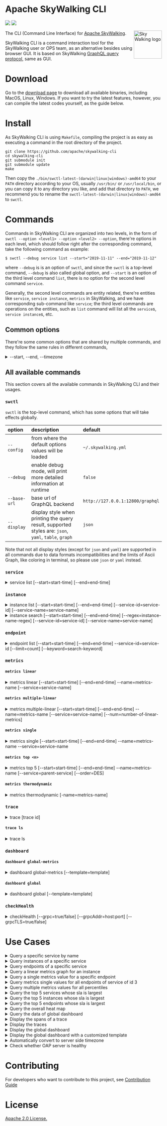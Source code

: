 Apache SkyWalking CLI
===============

![](https://github.com/apache/skywalking-cli/workflows/Build/badge.svg?branch=master)
![](https://codecov.io/gh/apache/skywalking-cli/branch/master/graph/badge.svg)

<img src="http://skywalking.apache.org/assets/logo.svg" alt="Sky Walking logo" height="90px" align="right" />

The CLI (Command Line Interface) for [Apache SkyWalking](https://github.com/apache/skywalking).

SkyWalking CLI is a command interaction tool for the SkyWalking user or OPS team, as an alternative besides using browser GUI.
It is based on SkyWalking [GraphQL query protocol](https://github.com/apache/skywalking-query-protocol), same as GUI.

# Download
Go to the [download page](https://skywalking.apache.org/downloads/) to download all available binaries, including MacOS, Linux, Windows.
If you want to try the latest features, however, you can compile the latest codes yourself, as the guide below. 

# Install
As SkyWalking CLI is using `Makefile`, compiling the project is as easy as executing a command in the root directory of the project.

```shell
git clone https://github.com/apache/skywalking-cli
cd skywalking-cli
git submodule init
git submodule update
make
```

Then copy the `./bin/swctl-latest-(darwin|linux|windows)-amd64` to your `PATH` directory according to your OS,
usually `/usr/bin/` or `/usr/local/bin`, or you can copy it to any directory you like,
and add that directory to `PATH`, we recommend you to rename the `swctl-latest-(darwin|linux|windows)-amd64` to `swctl`.

# Commands
Commands in SkyWalking CLI are organized into two levels, in the form of `swctl --option <level1> --option <level2> --option`,
there're options in each level, which should follow right after the corresponding command, take the following command as example:

```shell
$ swctl --debug service list --start="2019-11-11" --end="2019-11-12"
```

where `--debug` is is an option of `swctl`, and since the `swctl` is a top-level command, `--debug` is also called global option,
and `--start` is an option of the third level command `list`, there is no option for the second level command `service`.

Generally, the second level commands are entity related, there're entities like `service`, `service instance`, `metrics` in SkyWalking,
and we have corresponding sub-command like `service`; the third level commands are operations on the entities, such as `list` command
will list all the `service`s, `service instance`s, etc.

## Common options
There're some common options that are shared by multiple commands, and they follow the same rules in different commands,

<details>

<summary>--start, --end, --timezone</summary>

`--start` and `--end` specify a time range during which the query is preformed,
they are both optional and their default values follow the rules below:

- when `start` and `end` are both absent, `start = now - 30 minutes` and `end = now`, namely past 30 minutes;
- when `start` and `end` are both present, they are aligned to the same precision by **truncating the more precise one**,
e.g. if `start = 2019-01-01 1234, end = 2019-01-01 18`, then `start` is truncated (because it's more precise) to `2019-01-01 12`,
and `end = 2019-01-01 18`;
- when `start` is absent and `end` is present, will determine the precision of `end` and then use the precision to calculate `start` (minus 30 units),
e.g. `end = 2019-11-09 1234`, the precision is `MINUTE`, so `start = end - 30 minutes = 2019-11-09 1204`,
and if `end = 2019-11-09 12`, the precision is `HOUR`, so `start = end - 30HOUR = 2019-11-08 06`;
- when `start` is present and `end` is absent, will determine the precision of `start` and then use the precision to calculate `end` (plus 30 units),
e.g. `start = 2019-11-09 1204`, the precision is `MINUTE`, so `end = start + 30 minutes = 2019-11-09 1234`,
and if `start = 2019-11-08 06`, the precision is `HOUR`, so `end = start + 30HOUR = 2019-11-09 12`;

`--timezone` specifies the timezone where `--start` `--end` are based, in the form of `+0800`:

- if `--timezone` is given in the command line option, then it's used directly;
- else if the backend support the timezone API (since 6.5.0), CLI will try to get the timezone from backend, and use it;
- otherwise, the CLI will use the current timezone in the current machine; 

</details>

## All available commands
This section covers all the available commands in SkyWalking CLI and their usages.

### `swctl`
`swctl` is the top-level command, which has some options that will take effects globally.

| option | description | default |
| :--- | :--- | :--- |
| `--config` | from where the default options values will be loaded | `~/.skywalking.yml` |
| `--debug` | enable debug mode, will print more detailed information at runtime | `false` |
| `--base-url` | base url of GraphQL backend | `http://127.0.0.1:12800/graphql` |
| `--display` | display style when printing the query result, supported styles are: `json`, `yaml`, `table`, `graph` | `json` |

Note that not all display styles (except for `json` and `yaml`) are supported in all commands due to data formats incompatibilities and the limits of
Ascii Graph, like coloring in terminal, so please use `json`  or `yaml` instead.

### `service`

<details>

<summary>service list [--start=start-time] [--end=end-time]</summary>

`service list` lists all the services in the time range of `[start, end]`.

| option | description | default |
| :--- | :--- | :--- |
| `--start` | See [Common options](#common-options) | See [Common options](#common-options) |
| `--end` | See [Common options](#common-options) | See [Common options](#common-options) |

</details>

### `instance`

<details>

<summary>instance list [--start=start-time] [--end=end-time] [--service-id=service-id] [--service-name=service-name]</summary>

`instance list` lists all the instances in the time range of `[start, end]` and given `--service-id` or `--service-name`.

| option | description | default |
| :--- | :--- | :--- |
| `--service-id` | Query by service id (priority over `--service-name`)|  |
| `--service-name` | Query by service name if `--service-id` is absent |  |
| `--start` | See [Common options](#common-options) | See [Common options](#common-options) |
| `--end` | See [Common options](#common-options) | See [Common options](#common-options) |

</details>

<details>

<summary>instance search [--start=start-time] [--end=end-time] [--regex=instance-name-regex] [--service-id=service-id] [--service-name=service-name]</summary>

`instance search` filter the instance in the time range of `[start, end]` and given --regex --service-id or --service-name.

| option | description | default |
| :--- | :--- | :--- |
| `--regex` | Query regex of instance name|  |
| `--service-id` | Query by service id (priority over `--service-name`)|  |
| `--service-name` | Query by service name if `service-id` is absent |  |
| `--start` | See [Common options](#common-options) | See [Common options](#common-options) |
| `--end` | See [Common options](#common-options) | See [Common options](#common-options) |

</details>

### `endpoint`

<details>

<summary>endpoint list [--start=start-time] [--end=end-time] --service-id=service-id [--limit=count] [--keyword=search-keyword]</summary>

`endpoint list` lists all the endpoints of the given service id in the time range of `[start, end]`.

| option | description | default |
| :--- | :--- | :--- |
| `--service-id` | <service id> whose endpoints are to be searched | |
| `--limit` | returns at most <limit> endpoints (default: 100) | 100 |
| `--keyword` | <keyword> of the endpoint name to search for, empty to search all | "" |

</details>

### `metrics`

#### `metrics linear`

<details>

<summary>metrics linear [--start=start-time] [--end=end-time] --name=metrics-name [--service=service-name]</summary>

| option | description | default |
| :--- | :--- | :--- |
| `--name` | Metrics name, defined in [OAL](https://github.com/apache/skywalking/blob/master/oap-server/server-bootstrap/src/main/resources/oal/core.oal). |
| `--service` | The name of the service. | "" |
| `--start` | See [Common options](#common-options) | See [Common options](#common-options) |
| `--end` | See [Common options](#common-options) | See [Common options](#common-options) |

</details>

#### `metrics multiple-linear`

<details>

<summary>metrics multiple-linear [--start=start-time] [--end=end-time] --name=metrics-name [--service=service-name] [--num=number-of-linear-metrics]</summary>

| option | description | default |
| :--- | :--- | :--- |
| `--name` | Metrics name that ends with `_percentile`, defined in [OAL](https://github.com/apache/skywalking/blob/master/oap-server/server-bootstrap/src/main/resources/oal/core.oal), such as `all_percentile`, etc. |
| `--service` | The name of the service, when scope is `All`, no name is required. | "" |
| `--num` | Number of the linear metrics to fetch | `5` |
| `--start` | See [Common options](#common-options) | See [Common options](#common-options) |
| `--end` | See [Common options](#common-options) | See [Common options](#common-options) |

</details>

#### `metrics single`

<details>

<summary>metrics single [--start=start-time] [--end=end-time] --name=metrics-name --service=service-name</summary>

| option | description | default |
| :--- | :--- | :--- |
| `--name` | Metrics name, defined in [OAL](https://github.com/apache/skywalking/blob/master/oap-server/server-bootstrap/src/main/resources/oal/core.oal), such as `service_sla`, etc. |
| `--service` | The name of the service. | "" |
| `--start` | See [Common options](#common-options) | See [Common options](#common-options) |
| `--end` | See [Common options](#common-options) | See [Common options](#common-options) |

</details>

#### `metrics top <n>`

<details>

<summary>metrics top 5 [--start=start-time] [--end=end-time] --name=metrics-name [--service=parent-service] [--order=DES]</summary>

| option | description | default |
| :--- | :--- | :--- |
| arguments | The first argument is the number of top entities | `5` |
| `--name` | Metrics name, defined in [OAL](https://github.com/apache/skywalking/blob/master/oap-server/server-bootstrap/src/main/resources/oal/core.oal), such as `service_sla`, etc. |
| `--service` | The name of the parent service, could be null if query the global top N. | "" |
| `--order` | The order of metrics, `DES` or `ASC`. |`DES`|
| `--start` | See [Common options](#common-options) | See [Common options](#common-options) |
| `--end` | See [Common options](#common-options) | See [Common options](#common-options) |

</details>

#### `metrics thermodynamic`

<details>

<summary>metrics thermodynamic [-name=metrics-name]</summary>

| option | description | default |
| :--- | :--- | :--- |
| `--name` | Metrics name that ends with `_heatmap`, defined in [OAL](https://github.com/apache/skywalking/blob/master/oap-server/server-bootstrap/src/main/resources/oal/core.oal), such as `all_heatmap`, etc. | `all_heatmap` |
| `--start` | See [Common options](#common-options) | See [Common options](#common-options) |
| `--end` | See [Common options](#common-options) | See [Common options](#common-options) |

</details>

### `trace`

<details>

<summary>trace [trace id]</summary>

`trace` displays the spans of a given trace.

| argument | description | default |
| :--- | :--- | :--- |
| `trace id` | The trace id whose spans are to displayed |  |

</details>

#### `trace ls`

<details>

<summary>trace ls</summary>

| argument | description | default |
| :--- | :--- | :--- |
| `--trace-id` | The trace id whose spans are to displayed |  |
| `--service-id` | The service id whose trace are to displayed |  |
| `--service-instance-id` | The service instance id whose trace are to displayed |  |
| `--tags` | Only tags defined in the core/default/searchableTagKeys are searchable. Check more details on the Configuration Vocabulary page | See [Configuration Vocabulary page](https://github.com/apache/skywalking/blob/master/docs/en/setup/backend/configuration-vocabulary.md) |
| `--start` | See [Common options](#common-options) | See [Common options](#common-options) |
| `--end` | See [Common options](#common-options) | See [Common options](#common-options) |

</details>

### `dashboard`

#### `dashboard global-metrics`

<details>

<summary>dashboard global-metrics [--template=template]</summary>

`dashboard global-metrics` displays global metrics in the form of a dashboard.

| argument | description | default |
| :--- | :--- | :--- |
| `--template` | The template file to customize how to display information | `templates/Dashboard.Global.json` |
| `--start` | See [Common options](#common-options) | See [Common options](#common-options) |
| `--end` | See [Common options](#common-options) | See [Common options](#common-options) |

You can imitate the content of [the default template file](example/global.yml) to customize the dashboard.

</details>

#### `dashboard global`

<details>

<summary>dashboard global [--template=template]</summary>

`dashboard global` displays global metrics, global response latency and global heat map in the form of a dashboard.

| argument | description | default |
| :--- | :--- | :--- |
| `--template` | The template file to customize how to display information | `templates/dashboard/global.yml` |
| `--refresh` | The interval of auto-refresh (s). When `start` and `end` are both present, auto-refresh is disabled. | `6` |
| `--start` | See [Common options](#common-options) | See [Common options](#common-options) |
| `--end` | See [Common options](#common-options) | See [Common options](#common-options) |

You can imitate the content of [the default template file](example/global.yml) to customize the dashboard.

</details>

### `checkHealth`

<details>

<summary>checkHealth [--grpc=true/false] [--grpcAddr=host:port] [--grpcTLS=true/false]</summary>

| argument | description | default |
| :--- | :--- | :--- |
| `--grpc` | Enable/Disable check gRPC endpoint | `true` |
| `--grpcAddr` | The address of gRPC endpoint | `127.0.0.1:11800` |
| `--grpcTLS` | Enable/Disable TLS to access gRPC endpoint | `false` |

*Notice: Once enable gRPC TLS, checkHealth command would ignore server's cert.

</details>

# Use Cases

<details>

<summary>Query a specific service by name</summary>

```shell
# query the service named projectC
$ ./bin/swctl service ls projectC
[{"id":"4","name":"projectC"}]
```

</details>

<details>

<summary>Query instances of a specific service</summary>

If you have already got the `id` of the service:

```shell
$ ./bin/swctl instance ls --service-id=3
[{"id":"3","name":"projectD-pid:7909@skywalking-server-0001","attributes":[{"name":"os_name","value":"Linux"},{"name":"host_name","value":"skywalking-server-0001"},{"name":"process_no","value":"7909"},{"name":"ipv4s","value":"192.168.252.12"}],"language":"JAVA","instanceUUID":"ec8a79d7cb58447c978ee85846f6699a"}]
```

otherwise,

```shell
$ ./bin/swctl instance ls --service-name=projectC
[{"id":"3","name":"projectD-pid:7909@skywalking-server-0001","attributes":[{"name":"os_name","value":"Linux"},{"name":"host_name","value":"skywalking-server-0001"},{"name":"process_no","value":"7909"},{"name":"ipv4s","value":"192.168.252.12"}],"language":"JAVA","instanceUUID":"ec8a79d7cb58447c978ee85846f6699a"}]
```

</details>

<details>

<summary>Query endpoints of a specific service</summary>

If you have already got the `id` of the service:

```shell
$ ./bin/swctl endpoint ls --service-id=3
```

otherwise,

```shell
./bin/swctl service ls projectC | jq '.[].id' | xargs ./bin/swctl endpoint ls --service-id 
[{"id":"22","name":"/projectC/{value}"}]
```

</details>

<details>

<summary>Query a linear metrics graph for an instance</summary>

```shell
$ ./bin/swctl --display=graph metrics linear --name=service_instance_resp_time
┌─────────────────────────────────────────────────────────────────────────────────Press q to quit──────────────────────────────────────────────────────────────────────────────────┐
│                                                                                                                                                                                  │
│                                                                                                                                                                                  │
│         │                                                                                                                                                    ⡜⠢⡀                 │
│  1181.80│                                      ⡰⡀                                                         ⢀⡠⢢         ⡰⢣                                    ⡰⠁ ⠈⠢⡀               │
│         │                                     ⢠⠃⠱⡀              ⡀                                       ⢀⠔⠁  ⠱⡀     ⢀⠜  ⢣                        ⢀⠞⡄       ⢠⠃    ⠈⠢⡀             │
│         │                                     ⡎  ⠱⡀          ⢀⠔⠊⠱⡀                 ⢀⣀⣀⣀              ⢀⡠⠊⠁     ⠘⢄   ⢀⠎    ⢣                      ⡠⠃ ⠘⡄      ⡎       ⠈⠑⠢⢄⡀  ⢀⡠⠔⠊⠁  │
│         │          ⢀⠤⣀⡀       ⢀⡀             ⡸    ⢣        ⡠⠔⠁   ⠱⡀            ⡠⠊⠉⠉⠁   ⠉⠉⠒⠒⠤⠤⣀⣀⣀ ⢀⡠⠔⠊⠁          ⠣⡀⡠⠃      ⢣           ⢀⠔⠤⡀     ⡰⠁   ⠘⡄    ⡜            ⠈⠑⠊⠁      │
│  1043.41│⡀       ⢀⠔⠁  ⠈⠑⠒⠤⠔⠒⠊⠉⠁⠈⠒⢄          ⢀⠇     ⢣    ⢀⠤⠊       ⠱⡀         ⢀⠔⠁                ⠉⠁               ⠑⠁        ⢣         ⡠⠃  ⠈⠒⢄ ⢀⠜      ⠘⡄  ⢰⠁                      │
│         │⠈⠑⠤⣀   ⡠⠊                ⠑⠤⡀       ⡜       ⢣ ⣀⠔⠁          ⠱⡀       ⡰⠁                                              ⠣⢄⣀    ⢠⠊       ⠉⠊        ⠘⡄⢠⠃                       │
│         │    ⠑⠢⠊                    ⠈⠢⡀    ⢰⠁        ⠋              ⠱⡀  ⣀⠤⠔⠊                                                   ⠉⠒⠢⠔⠁                   ⠘⠎                        │
│         │                             ⠈⠢⡀ ⢀⠇                         ⠑⠊⠉                                                                                                         │
│      905│                               ⠈⠢⡜                                                                                                                                      │
│         └──────────────────────────────────────────────────────────────────────────────────────────────────────────────────────────────────────────────────────────────────────  │
│          2019-12-02 2121   2019-12-02 2107   2019-12-02 2115   2019-12-02 2119   2019-12-02 2137   2019-12-02 2126   2019-12-02 2118   2019-12-02 2128   2019-12-02 2136         │
│                                                                                                                                                                                  │
│                                                                                                                                                                                  │
└──────────────────────────────────────────────────────────────────────────────────────────────────────────────────────────────────────────────────────────────────────────────────┘
```

otherwise

```shell
$ ./bin/swctl instance ls --service-name=projectC | jq '.[] | select(.name == "projectC-pid:7895@skywalking-server-0001").id' | xargs ./bin/swctl --display=graph metrics linear --name=service_instance_resp_time --id
┌─────────────────────────────────────────────────────────────────────────────────Press q to quit──────────────────────────────────────────────────────────────────────────────────┐
│                                                                                                                                                                                  │
│                                                                                                                                                                                  │
│         │                                                                           ⡠⠒⢣                                                                                          │
│  1181.80│                          ⡠⠊⢢                                           ⣀⠔⠉   ⢣              ⡔⡄                               ⡔⡄                                        │
│         │           ⣀            ⡠⠊   ⠑⡄                                    ⣀⡠⠔⠒⠉       ⢣            ⡜ ⠈⢆                            ⢀⠎ ⠈⢢              ⡀                        │
│         │          ⡜ ⠉⠒⠤⣀   ⢀⣀⣀⡠⠊      ⠈⠢⡀               ⢀⡠⢄⣀⡀            ⡰⠉             ⢣          ⡜    ⢣                          ⡠⠃    ⠑⡄        ⢀⡠⠔⠉⠘⢄                       │
│         │        ⢀⠜      ⠉⠉⠉⠁            ⠑⢄          ⢀⡠⠔⠊⠁   ⠈⠉⠑⢢        ⡰⠁               ⢣       ⢀⠎      ⠱⡀          ⢀⠦⡀         ⢀⠜       ⠈⢢ ⢀⣀⣀⡠⠤⠒⠁     ⠣⡀                  ⡀  │
│  1043.41│       ⢀⠎                         ⠑⢄      ⢀⠔⠁           ⠱⡀     ⡰⠁                 ⢣⣀    ⢀⠎        ⠘⢄        ⢀⠎ ⠈⢢      ⢀⠤⠊          ⠉⠁            ⠘⢄               ⡠⠊   │
│         │      ⢠⠃                           ⠈⠢⡀  ⡠⠒⠁              ⠘⢄   ⡰⠁                    ⠉⠉⠉⠒⠊          ⠈⢢      ⢀⠎    ⠑⢄  ⡠⠒⠁                            ⠣⠤⣀⣀⣀       ⢀⠔⠉     │
│         │⠤⠤⠤⠤⠤⠤⠃                              ⠈⠢⠊                   ⠣⡀⡰⠁                                      ⠱⡀   ⢀⠎       ⠑⠉                                    ⠉⠉⠉⠉⠒⠒⠒⠁       │
│         │                                                            ⠑⠁                                        ⠑⡄ ⢀⠎                                                             │
│      905│                                                                                                       ⠈⢆⠎                                                              │
│         └──────────────────────────────────────────────────────────────────────────────────────────────────────────────────────────────────────────────────────────────────────  │
│          2019-12-02 2122   2019-12-02 2137   2019-12-02 2136   2019-12-02 2128   2019-12-02 2108   2019-12-02 2130   2019-12-02 2129   2019-12-02 2115   2019-12-02 2119         │
│                                                                                                                                                                                  │
│                                                                                                                                                                                  │
└──────────────────────────────────────────────────────────────────────────────────────────────────────────────────────────────────────────────────────────────────────────────────┘
```

</details>

<details>

<summary>Query a single metrics value for a specific endpoint</summary>

```shell
$ ./bin/swctl service ls projectC | jq '.[0].id' | xargs ./bin/swctl endpoint ls --service-id | jq '.[] | [.id] | join(",")' | xargs ./bin/swctl metrics single --name endpoint_cpm --ids
[{"id":"22","value":116}]
```

</details>

<details>

<summary>Query metrics single values for all endpoints of service of id 3</summary>

```shell
$ ./bin/swctl service ls projectC | jq '.[0].id' | xargs ./bin/swctl endpoint ls --service-id | jq '.[] | [.id] | join(",")' | xargs ./bin/swctl metrics single --name endpoint_cpm --end='2019-12-02 2137' --ids
[{"id":"3","value":116}]
```

</details>

<details>

<summary>Query multiple metrics values for all percentiles</summary>

```shell
$ ./bin/swctl --display=graph --debug metrics multiple-linear --name all_percentile

┌PRESS Q TO QUIT───────────────────────────────────────────────────────────────────────────────────────────────────────────────────────────────────────────────────────────────────────────────────────────┐
│┌───────────────────────────────#0───────────────────────────────┐┌───────────────────────────────#1───────────────────────────────┐┌─────────────────────────────────#2─────────────────────────────────┐│
││      │  ⡏⠉⠉⢹   ⢸⠉⠉⠉⠉⠉⠉⠉⠉⠉⠉⠉⠉⡇      ⢸⠉⠉⠉⠉⠉⠉⠉⡇  ⢸⠉⠉⠉⠉⠉⠉⠉⡇   ⡏⠉⠉⠉ ││       │     ⢸⡀                       ⢸        ⢸        ⡇       ││        │                                                  ⡠⠔⡇      ││
││960.80│ ⢀⠇  ⠘⡄  ⡜            ⢣      ⢸       ⢇  ⢸       ⡇   ⡇    ││1963.60│     ⡜⡇                       ⢸        ⢸       ⢠⡇       ││ 2600.40│                                                  ⡇ ⢣      ││
││      │ ⢸    ⡇  ⡇            ⢸      ⢸       ⢸  ⡜       ⢸  ⢸     ││       │     ⡇⢸                       ⡼⡀       ⣾       ⢸⢣       ││        │                                                 ⢸  ⢸      ││
││      │ ⢸    ⡇  ⡇            ⢸      ⡸       ⢸  ⡇       ⢸  ⢸     ││       │     ⡇⠈⡆                      ⡇⡇       ⡇⡇      ⢸⢸       ││        │                                                 ⢸  ⢸      ││
││      │ ⢸    ⢣ ⢠⠃            ⠘⡄     ⡇       ⢸  ⡇       ⢸  ⢸     ││       │    ⢰⠁ ⡇                      ⡇⡇  ⡤⢤   ⡇⡇      ⡇⢸       ││        │                                                 ⡇  ⠘⡄     ││
││824.64│ ⡇    ⢸ ⢸              ⡇     ⡇       ⠈⡆ ⡇       ⠘⡄ ⡜     ││1832.88│    ⢸  ⢣                      ⡇⡇  ⡇⢸   ⡇⡇      ⡇⢸       ││ 2486.33│                                                 ⡇   ⡇     ││
││      │ ⡇    ⢸ ⢸              ⡇     ⡇        ⡇ ⡇        ⡇ ⡇     ││       │    ⢸  ⢸                      ⡇⡇ ⢸ ⠈⡆ ⢀⠇⡇     ⢠⠃⢸       ││        │                                                ⢰⠁   ⡇     ││
││      │ ⡇    ⠈⡆⡎              ⢣     ⡇        ⡇⢸         ⡇ ⡇     ││       │    ⡎  ⢸                     ⢰⠁⡇ ⢸  ⡇ ⢸ ⡇     ⢸ ⠘⡄      ││        │                       ⡀        ⢸⠉⠲⡀  ⢀         ⢸    ⢱     ││
││      │⢰⠁     ⡇⡇              ⢸     ⡇        ⢇⢸         ⡇ ⡇     ││       │    ⡇  ⢸                     ⢸ ⢱ ⢸  ⡇ ⢸ ⢣     ⢸  ⡇      ││        │⡀                     ⢰⢱    ⢀⡄  ⡇  ⢱ ⢀⠎⡆        ⡎    ⢸  ⣀⠤ ││
││688.48│⢸      ⡇⡇              ⢸     ⡇        ⢸⢸         ⢸⢸      ││1702.16│    ⡇   ⡇                    ⢸ ⢸ ⡇  ⢣ ⢸ ⢸     ⡜  ⡇      ││ 2372.24│⠱⡀       ⡴⡀  ⢀       ⢠⠃⠈⡆  ⢀⠎⠸⡀⢠⠃   ⢣⠎ ⢸  ⣠    ⡠⠃    ⢸ ⢰⠁  ││
││      │⢸      ⢱⠁              ⠘⡄    ⡇        ⢸⢸         ⢸⢸      ││       │   ⢸    ⡇                    ⢸ ⢸ ⡇  ⢸ ⢸ ⢸     ⡇  ⡇      ││        │ ⢣      ⡜ ⠱⡀⡠⠋⡆     ⣀⠎  ⢱ ⡠⠊  ⢣⢸        ⢇⡔⠁⢣ ⣀⠔⠁     ⠈⣦⠃   ││
││      │⡜      ⠸                ⡇   ⢸         ⢸⡜         ⢸⢸      ││       │   ⢸    ⡇       ⡆     ⢀⡆     ⢸ ⢸⢀⠇  ⢸ ⡎ ⢸     ⡇  ⡇      ││        │  ⡇   ⡔⠊   ⠑⠁ ⠸⡀  ⢠⠋    ⠈⠖⠁   ⠈⠇        ⠈   ⠉         ⠏    ││
││      │⡇                       ⢣   ⢸         ⠈⡇         ⠘⡜      ││       │   ⡜    ⢱      ⢠⢣  ⢰⢄ ⡜⢸     ⡇ ⢸⢸   ⢸ ⡇ ⢸    ⢠⠃  ⢱      ││        │  ⢇   ⡇        ⢣⡀ ⡎                                        ││
││552.32│⠁                       ⠸⡀  ⢸          ⡇          ⡇      ││1571.44│   ⡇    ⢸      ⢸⢸  ⡸ ⠙ ⠘⡄    ⡇ ⠘⣼    ⡇⡇ ⢸    ⢸   ⢸      ││ 2258.16│  ⢸  ⢸          ⠈⠙                                         ││
││      │                         ⢇  ⢸                     ⠁      ││       │  ⢀⠇    ⢸      ⡜⢸  ⡇    ⢇    ⡇  ⡿    ⡇⡇  ⡇   ⢸   ⢸      ││        │  ⢸  ⢸                                                     ││
││      │                         ⢸  ⢸                            ││       │⢣ ⢸     ⠸⡀     ⡇ ⡇ ⡇    ⢸    ⡇  ⡇    ⣇⠇  ⡇   ⡜   ⢸      ││        │  ⠈⡆ ⡜                                                     ││
││      │                          ⡇ ⢸                            ││       │⠈⢆⡸      ⡇⢀   ⢠⠃ ⡇⢀⠇    ⠈⡦⠔⢇⢀⠇  ⠁    ⢹   ⡇   ⡇   ⢸      ││        │   ⡇ ⡇                                                     ││
││416.16│                          ⢱ ⢸                            ││1440.72│ ⠘⡇      ⠋⠙⡄  ⢸  ⢱⢸        ⠸⣸        ⢸   ⠱⡀  ⡇   ⠈⡆     ││2144.080│   ⡇ ⡇                                                     ││
││      │                          ⠘⡄⡎                            ││       │           ⢇  ⡎  ⢸⢸         ⢿             ⠱⡀⢠⠃    ⡇     ││        │   ⢸⢸                                                      ││
││      │                           ⡇⡇                            ││       │           ⢸ ⢰⠁  ⠸⡜         ⠈              ⠘⣼     ⠧⣀    ││        │   ⢸⢸                                                      ││
││      │                           ⢸⡇                            ││       │            ⡇⡎    ⡇                         ⠈       ⠑⢄  ││        │   ⠘⡜                                                      ││
││   280│                           ⠈⡇                            ││   1310│            ⢱⠁                                          ││    2030│    ⡇                                                      ││
││      └─────────────────────────────────────────────────────────││       └────────────────────────────────────────────────────────││        └───────────────────────────────────────────────────────────││
││       2020-03-07 0111   2020-03-07 0134   2020-03-07 0133      ││        2020-03-07 0116   2020-03-07 0121   2020-03-07 0122     ││         2020-03-07 0123   2020-03-07 0139   2020-03-07 0117        ││
│└────────────────────────────────────────────────────────────────┘└────────────────────────────────────────────────────────────────┘└────────────────────────────────────────────────────────────────────┘│
│┌────────────────────────────────────────────────#3─────────────────────────────────────────────────┐┌────────────────────────────────────────────────#4─────────────────────────────────────────────────┐│
││       │                                           ⢀⢇                                              ││        │⠤⠤⠤⠤⠤⠤⡄     ⡤⠤⢤        ⢸⠑⠒⠤⠤⠤⠤⠤⠤⠤⠤⠤⠤⠤⠤⠤⠒⠊⠉⠉⠉⠉⠉⠉⠉⠒⠢⡄     ⡤⠒⠊⡇       ⢠⠔⠒⢹           ⢠⠔⠒⠉⠑⠢⠄ ││
││       │                                           ⡸⠸⡀               ⢀⡆                            ││        │      ⡇     ⡇ ⢸        ⡸                          ⡇     ⡇  ⢇       ⢸  ⢸           ⢸       ││
││3559.60│                                          ⢀⠇ ⢇              ⢀⠎⢸                            ││54073.20│      ⢱    ⢰⠁ ⠈⡆       ⡇                          ⢱    ⢰⠁  ⢸       ⡜   ⡇          ⡎       ││
││       │           ⢀⢄                             ⡸  ⠸⡀            ⢀⠎ ⠘⡄                           ││        │      ⢸    ⢸   ⡇       ⡇                          ⢸    ⢸   ⢸       ⡇   ⡇          ⡇       ││
││       │          ⢀⠎ ⠑⢄                          ⢀⠇   ⢇           ⢀⠎   ⡇         ⣼                 ││        │      ⢸    ⢸   ⡇       ⡇                          ⢸    ⢸   ⢸       ⡇   ⡇          ⡇       ││
││       │         ⢀⠎   ⠈⢆                      ⣀  ⡸    ⠸⡀ ⣀⡀       ⡜    ⢸        ⡸⠸⡀                ││        │      ⠸⡀   ⡸   ⢇      ⢰⠁                          ⠸⡀   ⡸   ⠈⡆      ⡇   ⢣         ⢀⠇       ││
││3325.68│   ⣀⣀  ⣀⠤⠊     ⠘⡄   ⢀⣀⣀⣀⣀⡠⠤⡀      ⢀⣀⠔⠊ ⠉⠑⠃     ⠉⠉ ⠘⢄     ⡰⠁    ⠘⡄      ⢰⠁ ⡇       ⢀⣀⡠⠤⠤⠤⠄  ││43924.56│       ⡇   ⡇   ⢸      ⢸                            ⡇   ⡇    ⡇     ⢰⠁   ⢸         ⢸        ││
││       │ ⢠⠊  ⠉⠉         ⠸⡀ ⡔⠁      ⠑⢄  ⡠⠊⠉⠁                 ⠣⣀  ⢠⠃      ⡇     ⢠⠃  ⡇    ⢀⠤⠊⠁        ││        │       ⡇   ⡇   ⢸      ⢸                            ⡇   ⡇    ⡇     ⢸    ⢸         ⢸        ││
││       │⠔⠁               ⠱⠊         ⠈⠢⠊                       ⠉⠒⠎       ⠸⠤⠤⠤⠔⠊⠁   ⢇    ⢸           ││        │       ⡇   ⡇   ⢸      ⡸                            ⡇   ⡇    ⢇     ⢸    ⢸         ⢸        ││
││       │                                                                          ⢸    ⡎           ││        │       ⢱  ⢰⠁   ⠈⡆     ⡇                            ⢸  ⢸     ⢸     ⢸     ⡇        ⡎        ││
││3091.76│                                                                          ⢸    ⡇           ││33775.92│       ⢸  ⢸     ⡇     ⡇                            ⢸  ⢸     ⢸     ⡇     ⡇        ⡇        ││
││       │                                                                          ⢸   ⢀⠇           ││        │       ⢸  ⢸     ⡇     ⡇                            ⢸  ⢸     ⢸     ⡇     ⡇        ⡇        ││
││       │                                                                           ⡇  ⢸            ││        │       ⠸⡀ ⡸     ⢇    ⢰⠁                            ⠘⡄ ⡜     ⠈⡆    ⡇     ⢣       ⢠⠃        ││
││       │                                                                           ⡇  ⢸            ││        │        ⡇ ⡇     ⢸    ⢸                              ⡇ ⡇      ⡇   ⢠⠃     ⢸       ⢸         ││
││2857.84│                                                                           ⡇  ⡎            ││23627.28│        ⡇ ⡇     ⢸    ⢸                              ⡇ ⡇      ⡇   ⢸      ⢸       ⢸         ││
││       │                                                                           ⢸  ⡇            ││        │        ⡇ ⡇     ⢸    ⡸                              ⢇⢀⠇      ⢇   ⢸      ⢸       ⢸         ││
││       │                                                                           ⢸ ⢀⠇            ││        │        ⢱⢰⠁     ⠈⡆   ⡇                              ⢸⢸       ⢸   ⢸       ⡇      ⡇         ││
││       │                                                                           ⢸ ⢸             ││        │        ⢸⢸       ⡇   ⡇                              ⢸⢸       ⢸   ⡎       ⡇      ⡇         ││
││2623.92│                                                                           ⠈⡆⢸             ││13478.64│        ⢸⢸       ⡇   ⡇                              ⢸⢸       ⢸   ⡇       ⡇      ⡇         ││
││       │                                                                            ⡇⡎             ││        │        ⠸⡸       ⢇  ⢰⠁                              ⠈⡎       ⠈⡆  ⡇       ⢣     ⢠⠃         ││
││       │                                                                            ⡇⡇             ││        │         ⡇       ⢸  ⣸                                ⡇        ⡇  ⡇       ⢸     ⢸          ││
││       │                                                                            ⢱⠇             ││        │         ⠃       ⠘⠊⠉                                          ⠘⡄⢸        ⠘⠒⠊⠉⠉⠉⠉          ││
││   2390│                                                                            ⢸              ││    3330│                                                               ⠈⢾                         ││
││       └───────────────────────────────────────────────────────────────────────────────────────────││        └──────────────────────────────────────────────────────────────────────────────────────────││
││        2020-03-07 0115   2020-03-07 0139   2020-03-07 0134   2020-03-07 0136   2020-03-07 0132    ││         2020-03-07 0115   2020-03-07 0126   2020-03-07 0112   2020-03-07 0134   2020-03-07 0124   ││
│└───────────────────────────────────────────────────────────────────────────────────────────────────┘└───────────────────────────────────────────────────────────────────────────────────────────────────┘│
└──────────────────────────────────────────────────────────────────────────────────────────────────────────────────────────────────────────────────────────────────────────────────────────────────────────┘

```

</details>

<details>

<summary>Query the top 5 services whose sla is largest</summary>

```shell
$ ./bin/swctl metrics top 5 --name service_sla
[{"name":"load balancer1.system","id":"","value":"10000","refId":null},{"name":"load balancer2.system","id":"","value":"10000","refId":null},{"name":"projectB.business-zone","id":"","value":"10000","refId":null},{"name":"projectC.business-zone","id":"","value":"10000","refId":null},{"name":"projectD.business-zone","id":"","value":"10000","refId":null}]
```

</details>

<details>

<summary>Query the top 5 instances whose sla is largest</summary>

```shell
$ ./bin/swctl metrics top 5 --name service_instance_sla     
[{"name":"load balancer1.system - load balancer1.system","id":"","value":"10000","refId":null},{"name":"load balancer2.system - load balancer2.system","id":"","value":"10000","refId":null},{"name":"projectA.business-zone - eb38c5efeb874734a7b17de780685c55@192.168.252.12","id":"","value":"10000","refId":null},{"name":"projectB.business-zone - 4e72bad0f2c14381a5657eaaca7f33ba@192.168.252.12","id":"","value":"10000","refId":null},{"name":"projectB.business-zone - 6e0e2e1cc63145859a21fc7bf7f18d2e@192.168.252.13","id":"","value":"10000","refId":null}]
```

</details>

<details>

<summary>Query the top 5 endpoints whose sla is largest</summary>

```shell
$ ./bin/swctl metrics top 5 --name endpoint_sla  
[{"name":"load balancer1.system - /projectA/test","id":"","value":"10000","refId":null},{"name":"load balancer1.system - /","id":"","value":"10000","refId":null},{"name":"load balancer2.system - /projectA/test","id":"","value":"10000","refId":null},{"name":"load balancer2.system - /","id":"","value":"10000","refId":null},{"name":"projectA.business-zone - /projectA/{name}","id":"","value":"10000","refId":null}]
```

</details>

<details>

<summary>Query the overall heat map</summary>

```shell
$ ./bin/swctl metrics thermodynamic --name all_heatmap
{"values":[{"id":"202008290939","values":[473,3,0,0,0,0,0,0,0,0,323,0,4,0,0,0,0,0,0,0,436]},{"id":"202008290940","values":[434,0,0,0,0,0,0,0,0,0,367,0,4,0,0,0,0,0,0,0,427]},{"id":"202008290941","values":[504,0,0,0,0,0,0,0,0,0,410,0,5,0,1,0,0,0,0,0,377]},{"id":"202008290942","values":[445,0,4,0,0,0,0,0,0,0,350,0,0,0,0,0,0,0,0,0,420]},{"id":"202008290943","values":[436,0,1,0,0,0,0,0,0,0,367,0,3,0,0,0,0,0,0,0,404]},{"id":"202008290944","values":[463,0,0,0,0,0,0,0,0,0,353,0,0,0,0,0,0,0,0,0,416]},{"id":"202008290945","values":[496,0,2,3,0,0,0,0,0,0,372,0,4,0,0,0,0,0,0,0,393]},{"id":"202008290946","values":[460,0,4,0,0,0,0,0,0,0,396,0,0,0,0,0,0,0,0,0,408]},{"id":"202008290947","values":[533,0,0,0,0,0,0,0,0,0,400,0,0,0,0,0,0,0,0,0,379]},{"id":"202008290948","values":[539,0,0,0,0,0,0,0,0,0,346,0,1,0,0,0,0,0,0,0,424]},{"id":"202008290949","values":[476,0,0,0,1,0,0,0,0,0,353,0,0,0,3,0,0,0,0,0,435]},{"id":"202008290950","values":[509,0,0,0,0,0,0,0,0,0,371,0,0,0,0,0,0,0,0,0,398]},{"id":"202008290951","values":[478,0,2,0,0,0,0,0,0,0,367,0,10,0,4,0,0,0,0,0,413]},{"id":"202008290952","values":[564,0,4,0,0,0,0,0,0,0,342,0,4,0,0,0,0,0,0,0,414]},{"id":"202008290953","values":[476,0,4,0,0,0,0,0,0,0,448,0,4,0,0,0,0,0,0,0,372]},{"id":"202008290954","values":[502,0,1,0,0,0,0,0,0,0,394,0,7,0,0,0,0,0,0,0,392]},{"id":"202008290955","values":[490,0,2,0,0,0,0,0,0,0,383,0,7,0,0,0,0,0,0,0,407]},{"id":"202008290956","values":[474,0,5,0,0,0,0,0,0,0,397,0,3,0,0,0,0,0,0,0,393]},{"id":"202008290957","values":[484,0,4,0,0,0,0,0,0,0,383,0,0,0,0,0,0,0,0,0,402]},{"id":"202008290958","values":[494,0,8,0,0,0,0,0,0,0,361,0,0,0,0,0,0,0,0,0,416]},{"id":"202008290959","values":[434,0,0,0,0,0,0,0,0,0,354,0,0,0,0,0,0,0,0,0,457]},{"id":"202008291000","values":[507,0,1,0,0,0,0,0,0,0,384,0,7,0,0,0,0,0,0,0,405]},{"id":"202008291001","values":[456,0,2,0,0,0,0,0,0,0,388,0,7,0,1,0,0,0,0,0,412]},{"id":"202008291002","values":[506,0,1,0,0,0,0,0,0,0,385,0,0,0,0,0,0,0,0,0,399]},{"id":"202008291003","values":[494,0,8,0,0,0,0,0,0,0,367,0,0,0,0,0,0,0,0,0,415]},{"id":"202008291004","values":[459,0,1,0,0,0,0,0,0,0,263,0,4,0,0,0,0,0,0,0,474]},{"id":"202008291005","values":[513,0,1,0,0,0,0,0,0,0,371,0,3,0,0,0,0,0,0,0,426]},{"id":"202008291006","values":[462,0,1,0,0,0,0,0,0,0,332,0,0,0,0,0,0,0,0,0,435]},{"id":"202008291007","values":[524,0,4,0,1,0,0,0,0,0,365,0,0,0,3,0,0,0,0,0,427]},{"id":"202008291008","values":[442,0,0,0,0,0,0,0,0,0,304,0,0,0,0,0,0,0,0,0,438]},{"id":"202008291009","values":[584,0,0,0,0,0,0,0,0,0,446,0,0,0,0,0,0,0,0,0,343]}],"buckets":[{"min":"0","max":"100"},{"min":"100","max":"200"},{"min":"200","max":"300"},{"min":"300","max":"400"},{"min":"400","max":"500"},{"min":"500","max":"600"},{"min":"600","max":"700"},{"min":"700","max":"800"},{"min":"800","max":"900"},{"min":"900","max":"1000"},{"min":"1000","max":"1100"},{"min":"1100","max":"1200"},{"min":"1200","max":"1300"},{"min":"1300","max":"1400"},{"min":"1400","max":"1500"},{"min":"1500","max":"1600"},{"min":"1600","max":"1700"},{"min":"1700","max":"1800"},{"min":"1800","max":"1900"},{"min":"1900","max":"2000"},{"min":"2000","max":"infinite+"}]}
```

```shell
$ ./bin/swctl --display=graph metrics thermodynamic --name all_heatmap 
```

</details>

<details>

<summary>Query the data of global dashboard</summary>

```shell
$ ./bin/swctl db g
{"metrics":[[{"name":"projectC.business-zone","id":"","value":"210","refId":null},{"name":"projectD.business-zone","id":"","value":"198","refId":null},{"name":"projectB.business-zone","id":"","value":"198","refId":null},{"name":"load balancer1.system","id":"","value":"197","refId":null},{"name":"load balancer2.system","id":"","value":"197","refId":null},{"name":"projectA.business-zone","id":"","value":"197","refId":null}],[{"name":"projectC.business-zone","id":"","value":"4576","refId":null},{"name":"load balancer1.system","id":"","value":"2001","refId":null},{"name":"load balancer2.system","id":"","value":"2000","refId":null},{"name":"projectA.business-zone","id":"","value":"1996","refId":null},{"name":"projectB.business-zone","id":"","value":"639","refId":null},{"name":"projectD.business-zone","id":"","value":"0","refId":null}],[{"name":"load balancer2.system","id":"","value":"3086","refId":null},{"name":"projectA.business-zone","id":"","value":"3086","refId":null},{"name":"load balancer1.system","id":"","value":"3087","refId":null},{"name":"projectC.business-zone","id":"","value":"4725","refId":null},{"name":"projectB.business-zone","id":"","value":"7453","refId":null},{"name":"projectD.business-zone","id":"","value":"10000","refId":null}],[{"name":"projectC.business-zone - /projectC/{value}","id":"","value":"4576","refId":null},{"name":"projectA.business-zone - /projectA/{name}","id":"","value":"1998","refId":null},{"name":"load balancer1.system - /projectA/test","id":"","value":"1997","refId":null},{"name":"load balancer2.system - /projectA/test","id":"","value":"1997","refId":null},{"name":"projectB.business-zone - /projectB/{value}","id":"","value":"639","refId":null},{"name":"projectD.business-zone - Kafka/test-trace-topic/Consumer/test","id":"","value":"0","refId":null}]],"responseLatency":[{"2020-10-08 1911":1130,"2020-10-08 1912":1100,"2020-10-08 1913":1130,"2020-10-08 1914":1130,"2020-10-08 1915":1120,"2020-10-08 1916":1130,"2020-10-08 1917":1120,"2020-10-08 1918":1120,"2020-10-08 1919":1120,"2020-10-08 1920":1130,"2020-10-08 1921":1120,"2020-10-08 1922":1120,"2020-10-08 1923":1130,"2020-10-08 1924":1130,"2020-10-08 1925":1130,"2020-10-08 1926":1130,"2020-10-08 1927":1130,"2020-10-08 1928":1130,"2020-10-08 1929":1130,"2020-10-08 1930":1120,"2020-10-08 1931":1130,"2020-10-08 1932":1130,"2020-10-08 1933":1130,"2020-10-08 1934":1120,"2020-10-08 1935":1100,"2020-10-08 1936":1130,"2020-10-08 1937":1120,"2020-10-08 1938":1130,"2020-10-08 1939":1120,"2020-10-08 1940":1130,"2020-10-08 1941":1110},{"2020-10-08 1911":2130,"2020-10-08 1912":2130,"2020-10-08 1913":2130,"2020-10-08 1914":2130,"2020-10-08 1915":2130,"2020-10-08 1916":2130,"2020-10-08 1917":2120,"2020-10-08 1918":2130,"2020-10-08 1919":2130,"2020-10-08 1920":2130,"2020-10-08 1921":2120,"2020-10-08 1922":2120,"2020-10-08 1923":2130,"2020-10-08 1924":2120,"2020-10-08 1925":2130,"2020-10-08 1926":2130,"2020-10-08 1927":2130,"2020-10-08 1928":2170,"2020-10-08 1929":2130,"2020-10-08 1930":2120,"2020-10-08 1931":2130,"2020-10-08 1932":2130,"2020-10-08 1933":2130,"2020-10-08 1934":2020,"2020-10-08 1935":2130,"2020-10-08 1936":2130,"2020-10-08 1937":2130,"2020-10-08 1938":2130,"2020-10-08 1939":2130,"2020-10-08 1940":2130,"2020-10-08 1941":2020},{"2020-10-08 1911":3130,"2020-10-08 1912":3130,"2020-10-08 1913":3130,"2020-10-08 1914":3130,"2020-10-08 1915":3130,"2020-10-08 1916":3130,"2020-10-08 1917":3120,"2020-10-08 1918":3150,"2020-10-08 1919":3130,"2020-10-08 1920":3130,"2020-10-08 1921":3130,"2020-10-08 1922":3130,"2020-10-08 1923":3130,"2020-10-08 1924":3130,"2020-10-08 1925":3130,"2020-10-08 1926":3130,"2020-10-08 1927":3160,"2020-10-08 1928":3160,"2020-10-08 1929":3130,"2020-10-08 1930":3120,"2020-10-08 1931":3130,"2020-10-08 1932":3130,"2020-10-08 1933":3130,"2020-10-08 1934":3130,"2020-10-08 1935":3130,"2020-10-08 1936":3130,"2020-10-08 1937":3130,"2020-10-08 1938":3130,"2020-10-08 1939":3130,"2020-10-08 1940":3130,"2020-10-08 1941":3130},{"2020-10-08 1911":3190,"2020-10-08 1912":3210,"2020-10-08 1913":3290,"2020-10-08 1914":3220,"2020-10-08 1915":3260,"2020-10-08 1916":3270,"2020-10-08 1917":3230,"2020-10-08 1918":3280,"2020-10-08 1919":3260,"2020-10-08 1920":3230,"2020-10-08 1921":3180,"2020-10-08 1922":3200,"2020-10-08 1923":3210,"2020-10-08 1924":3190,"2020-10-08 1925":3440,"2020-10-08 1926":3190,"2020-10-08 1927":3240,"2020-10-08 1928":3210,"2020-10-08 1929":3260,"2020-10-08 1930":3200,"2020-10-08 1931":3240,"2020-10-08 1932":3280,"2020-10-08 1933":3200,"2020-10-08 1934":3200,"2020-10-08 1935":3260,"2020-10-08 1936":3230,"2020-10-08 1937":3360,"2020-10-08 1938":3200,"2020-10-08 1939":5190,"2020-10-08 1940":3180,"2020-10-08 1941":3170},{"2020-10-08 1911":60020,"2020-10-08 1912":8220,"2020-10-08 1913":60020,"2020-10-08 1914":60020,"2020-10-08 1915":60020,"2020-10-08 1916":60020,"2020-10-08 1917":60020,"2020-10-08 1918":60020,"2020-10-08 1919":60020,"2020-10-08 1920":60020,"2020-10-08 1921":60030,"2020-10-08 1922":60020,"2020-10-08 1923":8180,"2020-10-08 1924":8130,"2020-10-08 1925":60020,"2020-10-08 1926":8160,"2020-10-08 1927":60020,"2020-10-08 1928":8170,"2020-10-08 1929":60020,"2020-10-08 1930":60020,"2020-10-08 1931":60020,"2020-10-08 1932":8140,"2020-10-08 1933":8140,"2020-10-08 1934":8160,"2020-10-08 1935":60060,"2020-10-08 1936":60020,"2020-10-08 1937":60020,"2020-10-08 1938":60020,"2020-10-08 1939":60020,"2020-10-08 1940":8130,"2020-10-08 1941":7190}],"heatMap":{"values":[{"id":"202010081911","values":[279,171,20,0,0,0,0,1,0,0,71,247,48,11,0,0,0,0,0,1,394]},{"id":"202010081912","values":[278,226,31,0,1,0,0,0,0,0,65,223,27,0,0,0,0,0,0,0,400]},{"id":"202010081913","values":[268,156,25,1,0,0,0,0,0,0,62,257,27,9,0,0,0,0,0,0,399]},{"id":"202010081914","values":[265,143,13,6,0,0,0,0,0,1,72,263,23,4,3,0,0,0,3,3,404]},{"id":"202010081915","values":[269,166,25,0,0,0,0,1,0,1,68,232,33,6,0,0,0,0,0,0,403]},{"id":"202010081916","values":[246,141,17,3,0,0,0,0,0,0,61,255,29,8,1,0,0,0,0,0,410]},{"id":"202010081917","values":[267,182,27,0,0,0,0,0,0,0,73,248,29,4,0,0,0,0,0,0,393]},{"id":"202010081918","values":[278,192,22,5,0,0,0,0,1,0,55,241,39,1,0,0,0,0,3,0,398]},{"id":"202010081919","values":[276,165,37,4,0,0,0,0,0,1,57,268,21,3,6,0,0,0,0,0,383]},{"id":"202010081920","values":[267,181,18,0,0,0,0,0,0,0,77,259,45,3,0,0,0,0,0,0,390]},{"id":"202010081921","values":[286,169,11,12,0,0,0,0,0,0,54,264,41,14,1,0,0,0,1,3,383]},{"id":"202010081922","values":[268,178,9,0,0,3,0,0,0,0,66,268,23,3,0,1,0,0,1,1,400]},{"id":"202010081923","values":[267,169,8,0,0,0,0,0,0,0,63,284,22,0,0,0,0,0,0,0,403]},{"id":"202010081924","values":[264,174,3,0,0,0,0,0,0,0,72,292,23,0,0,0,0,0,0,0,385]},{"id":"202010081925","values":[254,189,7,0,0,0,0,0,0,0,73,238,21,0,0,0,0,0,0,0,416]},{"id":"202010081926","values":[247,136,12,0,0,0,0,0,0,0,65,257,16,5,0,0,0,0,0,0,427]},{"id":"202010081927","values":[260,135,17,3,0,0,0,1,0,0,53,244,40,3,1,3,0,3,0,0,412]},{"id":"202010081928","values":[258,116,33,3,0,0,0,0,0,0,66,253,45,4,0,0,0,0,0,0,405]},{"id":"202010081929","values":[258,190,17,0,0,0,0,0,0,0,59,214,24,4,0,0,0,0,0,0,438]},{"id":"202010081930","values":[278,197,11,4,0,0,0,0,0,0,70,254,29,0,0,0,0,0,0,0,399]},{"id":"202010081931","values":[277,184,14,0,0,0,0,0,0,0,58,253,29,3,0,0,3,1,3,0,410]},{"id":"202010081932","values":[254,169,5,0,0,0,0,0,0,0,65,217,45,10,0,0,0,5,0,0,405]},{"id":"202010081933","values":[270,152,15,1,0,0,0,0,0,0,65,284,25,0,0,0,0,0,0,0,407]},{"id":"202010081934","values":[271,188,15,0,0,0,0,0,0,0,74,308,8,9,0,0,0,0,0,0,363]},{"id":"202010081935","values":[283,174,39,7,0,0,0,0,0,0,63,254,38,2,0,0,0,0,0,0,385]},{"id":"202010081936","values":[259,150,18,3,0,0,0,0,0,0,85,260,28,0,0,0,0,0,0,0,399]},{"id":"202010081937","values":[264,191,21,1,0,0,0,1,0,0,67,226,15,1,0,0,1,3,1,3,417]},{"id":"202010081938","values":[265,175,13,0,0,0,0,0,0,0,53,259,29,3,0,0,0,0,0,0,392]},{"id":"202010081939","values":[272,191,13,0,0,0,0,0,0,0,67,267,19,3,0,0,0,0,0,0,394]},{"id":"202010081940","values":[254,136,23,0,0,0,0,0,0,0,67,274,20,2,0,0,0,0,0,0,398]},{"id":"202010081941","values":[216,141,3,0,0,0,0,0,1,0,47,205,14,4,0,0,0,0,3,1,260]}],"buckets":[{"min":"0","max":"100"},{"min":"100","max":"200"},{"min":"200","max":"300"},{"min":"300","max":"400"},{"min":"400","max":"500"},{"min":"500","max":"600"},{"min":"600","max":"700"},{"min":"700","max":"800"},{"min":"800","max":"900"},{"min":"900","max":"1000"},{"min":"1000","max":"1100"},{"min":"1100","max":"1200"},{"min":"1200","max":"1300"},{"min":"1300","max":"1400"},{"min":"1400","max":"1500"},{"min":"1500","max":"1600"},{"min":"1600","max":"1700"},{"min":"1700","max":"1800"},{"min":"1800","max":"1900"},{"min":"1900","max":"2000"},{"min":"2000","max":"infinite+"}]}}
```

</details>

<details>

<summary>Display the spans of a trace</summary>

```shell
$ ./bin/swctl --display graph trace 1585375544413.464998031.46647
```

</details>

<details>

<summary>Display the traces</summary>

```shell
$ ./bin/swctl --display graph trace ls --start='2020-08-13 1754' --end='2020-08-20 2020'  --tags='http.method=POST'
```

</details>

<details>

<summary>Display the global dashboard</summary>

```shell
$ ./bin/swctl --display graph db g
```

</details>

<details>

<summary>Display the global dashboard with a customized template</summary>

```shell
$ ./bin/swctl --display graph db g --template my-global-template.yml
```

</details>

<details>

<summary>Automatically convert to server side timezone</summary>

if your backend nodes are deployed in docker and the timezone is UTC, you may not want to convert your timezone to UTC every time you type a command, `--timezone` comes to your rescue.

```shell
$ ./bin/swctl --debug --timezone="0" service ls
```

`--timezone="+1200"` and `--timezone="-0900"` are also valid usage.

</details>

<details>

<summary>Check whether OAP server is healthy</summary>

if you want to check health status from GraphQL and the gRPC endpoint listening on 10.0.0.1:8843. 

```shell
$ ./bin/swctl checkHealth --grpcAddr=10.0.0.1:8843
```

If you only want to query GraphQL.

```shell
$ ./bin/swctl checkHealth --grpc=false
```

Once the gRPC endpoint of OAP encrypts communication by TLS.

```shell
$ ./bin/swctl checkHealth --grpcTLS=true
```

</details>

# Contributing
For developers who want to contribute to this project, see [Contribution Guide](CONTRIBUTING.md)

# License
[Apache 2.0 License.](/LICENSE)
